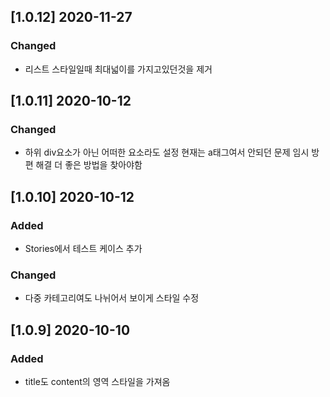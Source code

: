 ## [1.0.12] 2020-11-27

### Changed

- 리스트 스타일일때 최대넓이를 가지고있던것을 제거

## [1.0.11] 2020-10-12

### Changed

- 하위 div요소가 아닌 어떠한 요소라도 설정 현재는 a태그여서 안되던 문제 임시 방편 해결 더 좋은 방법을 찾아야함

## [1.0.10] 2020-10-12

### Added

- Stories에서 테스트 케이스 추가

### Changed

- 다중 카테고리여도 나뉘어서 보이게 스타일 수정

## [1.0.9] 2020-10-10

### Added

- title도 content의 영역 스타일을 가져옴
